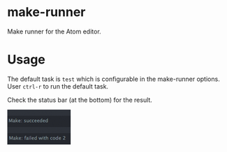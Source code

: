 make-runner
===========

Make runner for the Atom editor.

# Usage

The default task is `test` which is configurable in the make-runner options.
User `ctrl-r` to run the default task.

Check the status bar (at the bottom) for the result.

![](screenshot.png)
